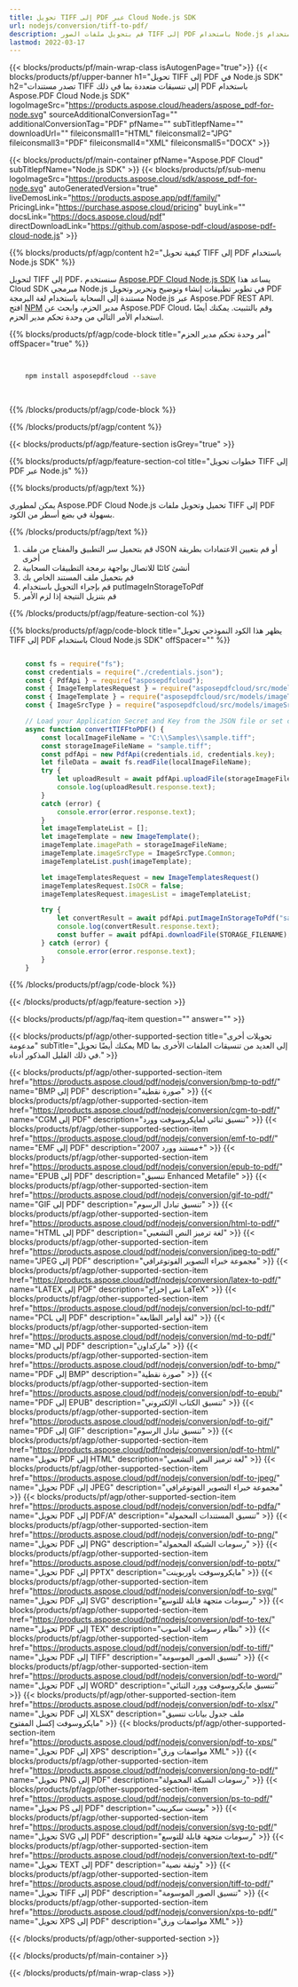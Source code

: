 ```yaml
---
title: تحويل TIFF إلى PDF عبر Cloud Node.js SDK
url: nodejs/conversion/tiff-to-pdf/
description: قم بتحويل ملفات الصور TIFF إلى PDF باستخدام Node.js باستخدام Aspose.PDF Cloud SDK.
lastmod: 2022-03-17
---
```


{{< blocks/products/pf/main-wrap-class isAutogenPage="true">}}
{{< blocks/products/pf/upper-banner h1="تحويل TIFF إلى PDF في Node.js SDK" h2="تصدر مستندات TIFF إلى تنسيقات متعددة بما في ذلك PDF باستخدام Aspose.PDF Cloud Node.js SDK" logoImageSrc="https://products.aspose.cloud/headers/aspose_pdf-for-node.svg" sourceAdditionalConversionTag="" additionalConversionTag="PDF" pfName="" subTitlepfName="" downloadUrl="" fileiconsmall1="HTML" fileiconsmall2="JPG" fileiconsmall3="PDF" fileiconsmall4="XML" fileiconsmall5="DOCX" >}}

{{< blocks/products/pf/main-container pfName="Aspose.PDF Cloud" subTitlepfName="Node.js SDK" >}}
{{< blocks/products/pf/sub-menu logoImageSrc="https://products.aspose.cloud/sdk/aspose_pdf-for-node.svg"
autoGeneratedVersion="true"
liveDemosLink="https://products.aspose.app/pdf/family/" PricingLink="https://purchase.aspose.cloud/pricing" buyLink="" docsLink="https://docs.aspose.cloud/pdf"  directDownloadLink="https://github.com/aspose-pdf-cloud/aspose-pdf-cloud-node.js" >}}

{{% blocks/products/pf/agp/content h2="كيفية تحويل TIFF إلى PDF باستخدام Node.js SDK" %}}

لتحويل TIFF إلى PDF، سنستخدم
[Aspose.PDF Cloud Node.js SDK](https://products.aspose.cloud/pdf/nodejs/)
يساعد هذا Cloud SDK مبرمجي Node.js في تطوير تطبيقات إنشاء وتوضيح وتحرير وتحويل PDF مستندة إلى السحابة باستخدام لغة البرمجة Node.js عبر Aspose.PDF REST API. افتح
[NPM](https://www.npmjs.com/package/asposepdfcloud)
مدير الحزم، وابحث عن
Aspose.PDF Cloud،
وقم بالتثبيت. يمكنك أيضًا استخدام الأمر التالي من وحدة تحكم مدير الحزم.

{{% blocks/products/pf/agp/code-block title="أمر وحدة تحكم مدير الحزم" offSpacer="true" %}}

```bash

     
    npm install asposepdfcloud --save
     
     

```

{{% /blocks/products/pf/agp/code-block %}}

{{% /blocks/products/pf/agp/content %}}

{{< blocks/products/pf/agp/feature-section isGrey="true" >}}

{{% blocks/products/pf/agp/feature-section-col title="خطوات تحويل TIFF إلى PDF عبر Node.js" %}}

{{% blocks/products/pf/agp/text %}}

يمكن لمطوري Aspose.PDF Cloud Node.js تحميل وتحويل ملفات TIFF إلى PDF بسهولة في بضع أسطر من الكود.

{{% /blocks/products/pf/agp/text %}}

1. قم بتحميل سر التطبيق والمفتاح من ملف JSON أو قم بتعيين الاعتمادات بطريقة أخرى
1. أنشئ كائنًا للاتصال بواجهة برمجة التطبيقات السحابية
1. قم بتحميل ملف المستند الخاص بك
1. قم بإجراء التحويل باستخدام putImageInStorageToPdf
1. قم بتنزيل النتيجة إذا لزم الأمر

{{% /blocks/products/pf/agp/feature-section-col %}}


{{% blocks/products/pf/agp/code-block title="يظهر هذا الكود النموذجي تحويل TIFF إلى PDF باستخدام Cloud Node.js SDK" offSpacer="" %}}

```js

    const fs = require("fs");
    const credentials = require("./credentials.json");
    const { PdfApi } = require("asposepdfcloud");
    const { ImageTemplatesRequest } = require("asposepdfcloud/src/models/imageTemplatesRequest");
    const { ImageTemplate } = require("asposepdfcloud/src/models/imageTemplate");
    const { ImageSrcType } = require("asposepdfcloud/src/models/imageSrcType");

    // Load your Application Secret and Key from the JSON file or set credentials in another way
    async function convertTIFFtoPDF() {
        const localImageFileName = "C:\\Samples\\sample.tiff";
        const storageImageFileName = "sample.tiff";
        const pdfApi = new PdfApi(credentials.id, credentials.key);
        let fileData = await fs.readFile(localImageFileName);
        try {
            let uploadResult = await pdfApi.uploadFile(storageImageFileName, fileData);
            console.log(uploadResult.response.text);
        }
        catch (error) {
            console.error(error.response.text);
        }
        let imageTemplateList = [];
        let imageTemplate = new ImageTemplate();
        imageTemplate.imagePath = storageImageFileName;
        imageTemplate.imageSrcType = ImageSrcType.Common;
        imageTemplateList.push(imageTemplate);

        let imageTemplatesRequest = new ImageTemplatesRequest()
        imageTemplatesRequest.IsOCR = false;
        imageTemplatesRequest.imagesList = imageTemplateList;

        try {
            let convertResult = await pdfApi.putImageInStorageToPdf("sample-tiff-to-pdf.pdf", imageTemplatesRequest);
            console.log(convertResult.response.text);
            const buffer = await pdfApi.downloadFile(STORAGE_FILENAME);
        } catch (error) {
            console.error(error.response.text);
        }
    }
```

{{% /blocks/products/pf/agp/code-block %}}

{{< /blocks/products/pf/agp/feature-section >}}

{{< blocks/products/pf/agp/faq-item question="" answer="" >}}

{{< blocks/products/pf/agp/other-supported-section title="تحويلات أخرى مدعومة" subTitle="يمكنك أيضًا تحويل MD إلى العديد من تنسيقات الملفات الأخرى بما في ذلك القليل المذكور أدناه." >}}

{{< blocks/products/pf/agp/other-supported-section-item href="https://products.aspose.cloud/pdf/nodejs/conversion/bmp-to-pdf/" name="BMP إلى PDF" description="صورة نقطية" >}}
{{< blocks/products/pf/agp/other-supported-section-item href="https://products.aspose.cloud/pdf/nodejs/conversion/cgm-to-pdf/" name="CGM إلى PDF" description="تنسيق ثنائي لمايكروسوفت وورد" >}}
{{< blocks/products/pf/agp/other-supported-section-item href="https://products.aspose.cloud/pdf/nodejs/conversion/emf-to-pdf/" name="EMF إلى PDF" description="مستند وورد 2007+" >}}
{{< blocks/products/pf/agp/other-supported-section-item href="https://products.aspose.cloud/pdf/nodejs/conversion/epub-to-pdf/" name="EPUB إلى PDF" description="تنسيق Enhanced Metafile" >}}
{{< blocks/products/pf/agp/other-supported-section-item href="https://products.aspose.cloud/pdf/nodejs/conversion/gif-to-pdf/" name="GIF إلى PDF" description="تنسيق تبادل الرسوم" >}}
{{< blocks/products/pf/agp/other-supported-section-item href="https://products.aspose.cloud/pdf/nodejs/conversion/html-to-pdf/" name="HTML إلى PDF" description="لغة ترميز النص التشعبي" >}}
{{< blocks/products/pf/agp/other-supported-section-item href="https://products.aspose.cloud/pdf/nodejs/conversion/jpeg-to-pdf/" name="JPEG إلى PDF" description="مجموعة خبراء التصوير الفوتوغرافي" >}}
{{< blocks/products/pf/agp/other-supported-section-item href="https://products.aspose.cloud/pdf/nodejs/conversion/latex-to-pdf/" name="LATEX إلى PDF" description="نص إخراج LaTeX" >}}
{{< blocks/products/pf/agp/other-supported-section-item href="https://products.aspose.cloud/pdf/nodejs/conversion/pcl-to-pdf/" name="PCL إلى PDF" description="لغة أوامر الطابعة" >}}
{{< blocks/products/pf/agp/other-supported-section-item href="https://products.aspose.cloud/pdf/nodejs/conversion/md-to-pdf/" name="MD إلى PDF" description="ماركداون" >}}
{{< blocks/products/pf/agp/other-supported-section-item href="https://products.aspose.cloud/pdf/nodejs/conversion/pdf-to-bmp/" name="PDF إلى BMP" description="صورة نقطية" >}}
{{< blocks/products/pf/agp/other-supported-section-item href="https://products.aspose.cloud/pdf/nodejs/conversion/pdf-to-epub/" name="PDF إلى EPUB" description="تنسيق الكتاب الإلكتروني" >}}
{{< blocks/products/pf/agp/other-supported-section-item href="https://products.aspose.cloud/pdf/nodejs/conversion/pdf-to-gif/" name="PDF إلى GIF" description="تنسيق تبادل الرسوم" >}}
{{< blocks/products/pf/agp/other-supported-section-item href="https://products.aspose.cloud/pdf/nodejs/conversion/pdf-to-html/" name="تحويل PDF إلى HTML" description="لغة ترميز النص التشعبي" >}}
{{< blocks/products/pf/agp/other-supported-section-item href="https://products.aspose.cloud/pdf/nodejs/conversion/pdf-to-jpeg/" name="تحويل PDF إلى JPEG" description="مجموعة خبراء التصوير الفوتوغرافي" >}}
{{< blocks/products/pf/agp/other-supported-section-item href="https://products.aspose.cloud/pdf/nodejs/conversion/pdf-to-pdfa/" name="تحويل PDF إلى PDF/A" description="تنسيق المستندات المحمولة" >}}
{{< blocks/products/pf/agp/other-supported-section-item href="https://products.aspose.cloud/pdf/nodejs/conversion/pdf-to-png/" name="تحويل PDF إلى PNG" description="رسومات الشبكة المحمولة" >}}
{{< blocks/products/pf/agp/other-supported-section-item href="https://products.aspose.cloud/pdf/nodejs/conversion/pdf-to-pptx/" name="تحويل PDF إلى PPTX" description="مايكروسوفت باوربوينت" >}}
{{< blocks/products/pf/agp/other-supported-section-item href="https://products.aspose.cloud/pdf/nodejs/conversion/pdf-to-svg/" name="تحويل PDF إلى SVG" description="رسومات متجهة قابلة للتوسع" >}}
{{< blocks/products/pf/agp/other-supported-section-item href="https://products.aspose.cloud/pdf/nodejs/conversion/pdf-to-tex/" name="تحويل PDF إلى TEX" description="نظام رسومات الحاسوب" >}}
{{< blocks/products/pf/agp/other-supported-section-item href="https://products.aspose.cloud/pdf/nodejs/conversion/pdf-to-tiff/" name="تحويل PDF إلى TIFF" description="تنسيق الصور الموسومة" >}}
{{< blocks/products/pf/agp/other-supported-section-item href="https://products.aspose.cloud/pdf/nodejs/conversion/pdf-to-word/" name="تحويل PDF إلى WORD" description="تنسيق مايكروسوفت وورد الثنائي" >}}
{{< blocks/products/pf/agp/other-supported-section-item href="https://products.aspose.cloud/pdf/nodejs/conversion/pdf-to-xlsx/" name="تحويل PDF إلى XLSX" description="ملف جدول بيانات تنسيق مايكروسوفت إكسل المفتوح" >}}
{{< blocks/products/pf/agp/other-supported-section-item href="https://products.aspose.cloud/pdf/nodejs/conversion/pdf-to-xps/" name="تحويل PDF إلى XPS" description="مواصفات ورق XML" >}}
{{< blocks/products/pf/agp/other-supported-section-item href="https://products.aspose.cloud/pdf/nodejs/conversion/png-to-pdf/" name="تحويل PNG إلى PDF" description="رسومات الشبكة المحمولة" >}}
{{< blocks/products/pf/agp/other-supported-section-item href="https://products.aspose.cloud/pdf/nodejs/conversion/ps-to-pdf/" name="تحويل PS إلى PDF" description="بوست سكريبت" >}}
{{< blocks/products/pf/agp/other-supported-section-item href="https://products.aspose.cloud/pdf/nodejs/conversion/svg-to-pdf/" name="تحويل SVG إلى PDF" description="رسومات متجهة قابلة للتوسع" >}}
{{< blocks/products/pf/agp/other-supported-section-item href="https://products.aspose.cloud/pdf/nodejs/conversion/text-to-pdf/" name="تحويل TEXT إلى PDF" description="وثيقة نصية" >}}
{{< blocks/products/pf/agp/other-supported-section-item href="https://products.aspose.cloud/pdf/nodejs/conversion/tiff-to-pdf/" name="تحويل TIFF إلى PDF" description="تنسيق الصور الموسومة" >}}
{{< blocks/products/pf/agp/other-supported-section-item href="https://products.aspose.cloud/pdf/nodejs/conversion/xps-to-pdf/" name="تحويل XPS إلى PDF" description="مواصفات ورق XML" >}}

{{< /blocks/products/pf/agp/other-supported-section >}}

{{< /blocks/products/pf/main-container >}}

{{< /blocks/products/pf/main-wrap-class >}}

